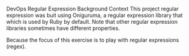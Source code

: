 DevOps
		Regular Expression
		Background Context
This project regular expression was buit using Oniguruma, a regular expression library that which is used by Ruby by default. Note that other regular expression libraries sometimes have different properties.

Because the focus of this exercise is to play with regular expressions (regex).
